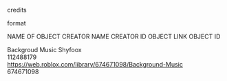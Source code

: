credits

format

NAME OF OBJECT
CREATOR NAME
CREATOR ID
OBJECT LINK
OBJECT ID

Backgroud Music 
Shyfoox  
112488179  
https://web.roblox.com/library/674671098/Background-Music  
674671098  

